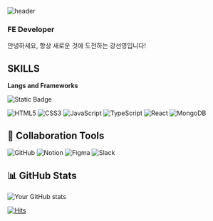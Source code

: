 ![header](https://capsule-render.vercel.app/api?type=cylinder&height=240&color=0:FFC0CB,100:87CEFA&text=Hello,%20I'm%20SeonYoung!&fontColor=FFFFFF)

### FE Developer
안녕하세요, 항상 새로운 것에 도전하는 강선영입니다!
## SKILLS

**Langs and Frameworks**

![Static Badge](https://img.shields.io/badge/javascript-F7DF1E?style=for-the-badge&logo=javascript&logoColor=111)


![HTML5](https://img.shields.io/badge/-HTML5-E34F26?style=flat-square&logo=html5&logoColor=white)
![CSS3](https://img.shields.io/badge/-CSS3-1572B6?style=flat-square&logo=css3)
![JavaScript](https://img.shields.io/badge/-JavaScript-F7DF1E?style=flat-square&logo=javascript&logoColor=black)
![TypeScript](https://img.shields.io/badge/-TypeScript-007ACC?style=flat-square&logo=typescript&logoColor=white)
![React](https://img.shields.io/badge/-React-61DAFB?style=flat-square&logo=react&logoColor=black)
![MongoDB](https://img.shields.io/badge/-MongoDB-47A248?style=flat-square&logo=mongodb&logoColor=white)

## 🤝 Collaboration Tools

![GitHub](https://img.shields.io/badge/-GitHub-181717?style=flat-square&logo=github)
![Notion](https://img.shields.io/badge/-Notion-000000?style=flat-square&logo=notion&logoColor=white)
![Figma](https://img.shields.io/badge/-Figma-F24E1E?style=flat-square&logo=figma&logoColor=white)
![Slack](https://img.shields.io/badge/-Slack-4A154B?style=flat-square&logo=slack)

## 📊 GitHub Stats

![Your GitHub stats](https://github-readme-stats.vercel.app/api?username=seon022&show_icons=true&theme=radical)




[![Hits](https://hits.seeyoufarm.com/api/count/incr/badge.svg?url=https%3A%2F%2Fgithub.com%2Fseon022%2Fhit-counter&count_bg=%2386A9C8&title_bg=%23555555&icon=&icon_color=%23E7E7E7&title=hits&edge_flat=false)](https://hits.seeyoufarm.com)
